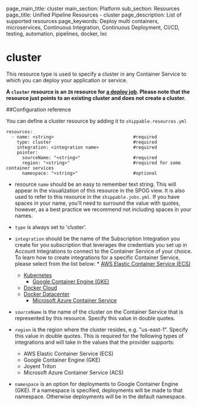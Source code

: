 page_main_title: cluster
main_section: Platform
sub_section: Resources
page_title: Unified Pipeline Resources - cluster
page_description: List of supported resources
page_keywords: Deploy multi containers, microservices, Continuous Integration, Continuous Deployment, CI/CD, testing, automation, pipelines, docker, lxc

# cluster
This resource type is used to specify a cluster in any Container Service to which you can deploy your application or service.

**A `cluster` resource is an `IN` resource for [a deploy job](job-deploy/). Please note that the resource just points to an existing cluster and does not create a cluster.**


##Configuration reference

You can define a cluster resource by adding it to `shippable.resources.yml`
```
resources:
  - name: <string>                              #required
    type: cluster                               #required
    integration: <integration name>             #required
    pointer:
      sourceName: "<string>"                    #required
      region: "<string>"                        #required for some container services
      namespace: "<string>"                     #optional
```

* resource `name` should be an easy to remember text string. This will appear in the visualization of this resource in the SPOG view. It is also used to refer to this resource in the `shippable.jobs.yml`. If you have spaces in your name, you'll need to surround the value with quotes, however, as a best practice we recommend not including spaces in your names.

* `type` is always set to 'cluster'.

* `integration` should be the name of the Subscription Integration you create for you subscription that leverages the credentials you set up in Account Integrations to connect to the Container Service of your choice. To learn how to create integrations for a specific Container Service, please select from the list below:
	  * [AWS Elastic Container Service (ECS)](int-amazon-ecs/)
    * [Kubernetes](int-kubernetes/)
	  * [Google Container Engine (GKE)](int-gke/)
    * [Docker Cloud](int-docker-cloud/)
    * [Docker Datacenter](int-docker-datacenter/)
	  * [Microsoft Azure Container Service](int-azure-dcos)

* `sourceName` is the name of the cluster on the Container Service that is represented by this resource. Specify this value in double quotes.

* `region` is the region where the cluster resides, e.g. "us-east-1". Specify this value in double quotes. This is required for the following types of integrations and will take
in the values that the provider supports:
    * AWS Elastic Container Service (ECS)
    * Google Container Engine (GKE)
    * Joyent Triton
    * Microsoft Azure Container Service (ACS)

* `namespace` is an option for deployments to Google Container Engine (GKE). If a namespace is specified, deployments will be made to that namespace. Otherwise deployments will be in the default namespace.
